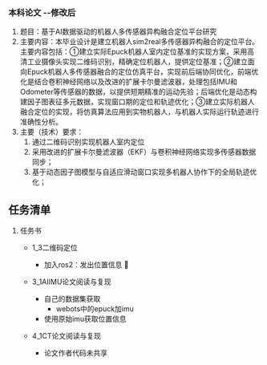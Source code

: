### 本科论文 --修改后
1. 题目：基于AI数据驱动的机器人多传感器异构融合定位平台研究
2. 主要内容：本毕业设计是建立机器人sim2real多传感器异构融合的定位平台。主要内容包括：①建立实际Epuck机器人室内定位基准的实现方案，采用高清工业摄像头实现二维码识别，精确定位机器人，提供定位基准；②建立面向Epuck机器人多传感器融合的定位仿真平台，实现前后端协同优化，前端优化是结合卷积神经网络以及改进的扩展卡尔曼滤波器，处理包括IMU和Odometer等传感器的数据，以提供短期精准的运动先验；后端优化是动态构建因子图表征多元数据，实现窗口期的定位和轨迹优化；③建立实际机器人融合定位的实现，将仿真算法应用到实物机器人，与机器人实际运行轨迹进行准确性分析。
3. 主要（技术）要求：
    1. 通过二维码识别实现机器人室内定位
    2. 采用改进的扩展卡尔曼滤波器（EKF）与卷积神经网络实现多传感器数据同步；
    3. 基于动态因子图模型与自适应滑动窗口实现多机器人协作下的全局轨迹优化；
        

## 任务清单
1. 任务书
    - 1_3二维码定位
        - 加入ros2：发出位置信息 📃
    
    - 3_1AIIMU论文阅读与复现
        - 自己的数据集获取
            - webots中的epuck加imu
        - 使用原始imu获取位置信息

    - 4_1CT论文阅读与复现
        - 论文作者代码未共享
        
    



